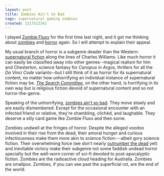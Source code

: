 ```yaml
---
layout: post
title: Zombies Ain't So Bad
tags: supernatural gaming zombies
created: 1217522342
---
```

I played [Zombie Fluxx](http://www.fluxxgames.com/zombiefluxx.html) for the first time last night, and it got me thinking about [zombies](http://www.mcdemarco.net/node/444) and [horror](http://www.mcdemarco.net/node/445) again.  So I will attempt to explain their appeal.

My usual branch of horror is a subgenre deader than the Western:  [supernatural fiction](http://en.wikipedia.org/wiki/Supernatural_fiction) along the lines of Charles Williams.  Like much horror it can easily be classified away into other genres--magical realism for him and Chesterton, science fantasy for *Canopus in Argos,* thrillers for all the *Da Vinci Code* variants--but I still think of it as horror for its supernatural content, no matter how unhorrifying an individual instance of supernatural fiction may be.<!--break-->  [*The Search Committee*](http://hirhurim.blogspot.com/2008/07/search.html), on the other hand, is horrifying in its own way but is religious fiction devoid of supernatural content and so not horror-the-genre.

Speaking of the unhorrifying, [zombies ain't so bad](http://neverwearyourpetsonyourhead.blogspot.com/2007/11/zombies-aint-so-bad.html).  They move slowly and are easily dismembered.  Except for the occasional encounter with an infected friend or relative, they're shambling, clichéd, and laughable.  They deserve a silly card game like Zombie Fluxx and then some.

Zombies undwell at the fringes of horror.  Despite the alleged voodoo involved in their rise from the dead, their amoral hunger and curious infectiousness make them more akin to science fiction---albeit gory science fiction.  Their overwhelming force (we don't nearly [outnumber the dead](http://www.mcdemarco.net/node/312) yet) and inevitable victory make their subgenre not some faddish undead horror specialty but the well-worn corner of sci-fi devoted to post-apocalyptic fiction.  Zombies are the radioactive cloud heading for Australia.  Zombies are smallpox.  Zombies, if you can see past the superficial rot, are the end of the world.
